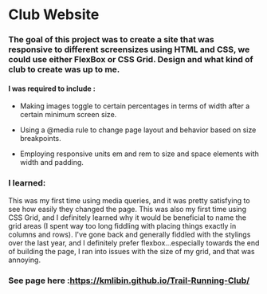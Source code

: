 ﻿# Club Website

### The goal of this project was to create a site that was responsive to different screensizes using HTML and CSS, we could use either FlexBox or CSS Grid. Design and what kind of club to create was up to me.

#### I was required to include :

- Making images toggle to certain percentages in terms of width after a certain minimum screen size.

- Using a @media rule to change page layout and behavior based on size breakpoints.

- Employing responsive units em and rem to size and space elements with width and padding.

### I learned:

This was my first time using media queries, and it was pretty satisfying to see how easily they changed the page. This was also my first time using CSS Grid, and I definitely learned why it would be beneficial to name the grid areas (I spent way too long fiddling with placing things exactly in columns and rows). I've gone back and generally fiddled with the stylings over the last year, and I definitely prefer flexbox...especially towards the end of building the page, I ran into issues with the size of my grid, and that was annoying.


### See page here :https://kmlibin.github.io/Trail-Running-Club/
